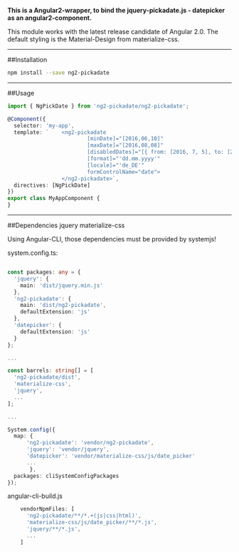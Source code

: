 ﻿**This is a Angular2-wrapper, to bind the jquery-pickadate.js - datepicker as an angular2-component.**

This module works with the latest release candidate of Angular 2.0. The default styling is the Material-Design from materialize-css.

------------
##Installation
 
 ```bash
 npm install --save ng2-pickadate
 ```

------------
##Usage

 ```typescript
 import { NgPickDate } from 'ng2-pickadate/ng2-pickadate';
 
 @Component({
   selector: 'my-app',
   template: `    <ng2-pickadate
                          [minDate]="[2016,06,10]"
                          [maxDate]="[2016,08,08]"
                          [disabledDates]="[{ from: [2016, 7, 5], to: [2016,7, 8] }, { from: [2016, 7, 13], to: [2016,7, 17] }]"
                          [format]="'dd.mm.yyyy'"
                          [locale]="'de_DE'"
                          formControlName="date">
                  </ng2-pickadate>`,
   directives: [NgPickDate]
 })
 export class MyAppComponent {
 }
 
 ```


------------
##Dependencies
    jquery
    materialize-css
    
Using Angular-CLI, those dependencies must be provided by systemjs!

system.config.ts:
```typescript

const packages: any = {
  'jquery': {
    main: 'dist/jquery.min.js'
  },
  'ng2-pickadate': {
    main: 'dist/ng2-pickadate',
    defaultExtension: 'js'
  },
  'datepicker': {
    defaultExtension: 'js'
  }
};

...

const barrels: string[] = [
  'ng2-pickadate/dist',
  'materialize-css',
  'jquery',
  ...
];

...

System.config({
  map: {
      'ng2-pickadate': 'vendor/ng2-pickadate',
      'jquery': 'vendor/jquery',
      'datepicker': 'vendor/materialize-css/js/date_picker'
      ...
       },
  packages: cliSystemConfigPackages
});
```

angular-cli-build.js
```typescript
    vendorNpmFiles: [
      'ng2-pickadate/**/*.+(js|css|html)',
      'materialize-css/js/date_picker/**/*.js',
      'jquery/**/*.js',
      ...
    ]
```